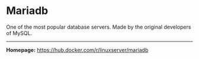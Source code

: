 # Mariadb

One of the most popular database servers. Made by the original developers of MySQL.

---

**Homepage:** https://hub.docker.com/r/linuxserver/mariadb